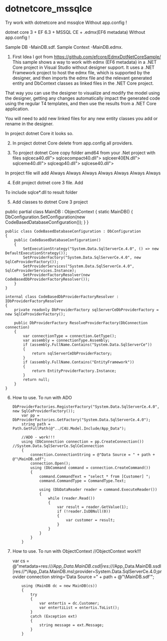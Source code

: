 # dotnetcore_mssqlce
Try work with dotnetcore and mssqlce Without  app.config !

dotnet core 3 + EF 6.3 + MSSQL CE  + .edmx(EF6 metadata)
Without  app.config !

Sample DB -MainDB.sdf.
Sample Context -MainDB.edmx.

1.	First Idea I got from https://github.com/efcore/EdmxDotNetCoreSample/ 
This sample shows a way to work with edmx (EF6 metadata) in a .NET Core project in Visual Studio without designer support.
It uses a .NET Framework project to host the edmx file, which is supported by the designer, and then imports the edmx file and the relevant generated entity and DbContext classes as linked files in the .NET Core project.

That way you can use the designer to visualize and modify the model using the designer, getting any changes automatically impact the generated code using the regular T4 templates, and then use the results from a .NET Core application.

You will need to add new linked files for any new entity classes you add or rename in the designer.

In project dotnet Core it looks so.
<ItemGroup>
		<EntityDeploy Include="..\4.8\C4U.Model\App_Data\MainDB.edmx" Link="App_Data\MainDB.edmx" />
		<Compile Include="..\4.8\C4U.Model\App_Data\Model6.cs" Link="App_Data\Model6.cs" />
	</ItemGroup>

2.	In project dotnet Core delete from app.config all providers.

3.	To project dotnet Core copy folder  amd64 from your .Net project
with files 
sqlceca40.dll">
sqlcecompact40.dll">
sqlceer40EN.dll">
sqlceme40.dll">
sqlceqp40.dll">
sqlcese40.dll">

In project file will add
<ItemGroup>
	  <Content Include="amd64\sqlceca40.dll">
	    <CopyToOutputDirectory>Always</CopyToOutputDirectory>
	  </Content>
	  <Content Include="amd64\sqlcecompact40.dll">
	    <CopyToOutputDirectory>Always</CopyToOutputDirectory>
	  </Content>
	  <Content Include="amd64\sqlceer40EN.dll">
	    <CopyToOutputDirectory>Always</CopyToOutputDirectory>
	  </Content>
	  <Content Include="amd64\sqlceme40.dll">
	    <CopyToOutputDirectory>Always</CopyToOutputDirectory>
	  </Content>
	  <Content Include="amd64\sqlceqp40.dll">
	    <CopyToOutputDirectory>Always</CopyToOutputDirectory>
	  </Content>
	  <Content Include="amd64\sqlcese40.dll">
	    <CopyToOutputDirectory>Always</CopyToOutputDirectory>
	  </Content>
	  <Content Include="App_Data\MainDB.sdf">
	    <CopyToOutputDirectory>Always</CopyToOutputDirectory>
	  </Content>
	</ItemGroup> 

4.	Edit project dotnet core 3 file. Add
<ItemGroup>
	<Folder Include="amd64\" />
</ItemGroup>
To include sqlce*.dll to result folder

5.	Add classes to dotnet Core 3 project

public partial class MainDB : ObjectContext
	{
		static MainDB()
		{
			DbConfiguration.SetConfiguration(new CodeBasedDatabaseConfiguration());
		}
	}

	public class CodeBasedDatabaseConfiguration : DbConfiguration
	{
		public CodeBasedDatabaseConfiguration()
		{
			SetExecutionStrategy("System.Data.SqlServerCe.4.0", () => new DefaultExecutionStrategy());
			SetProviderFactory("System.Data.SqlServerCe.4.0", new SqlCeProviderFactory());
			SetProviderServices("System.Data.SqlServerCe.4.0", SqlCeProviderServices.Instance);
			SetProviderFactoryResolver(new CodeBasedDbProviderFactoryResolver());
		}
	}

	internal class CodeBasedDbProviderFactoryResolver : IDbProviderFactoryResolver
	{
		private readonly DbProviderFactory sqlServerCeDbProviderFactory = new SqlCeProviderFactory();

		public DbProviderFactory ResolveProviderFactory(DbConnection connection)
		{
			var connectionType = connection.GetType();
			var assembly = connectionType.Assembly;
			if (assembly.FullName.Contains("System.Data.SqlServerCe"))
			{
				return sqlServerCeDbProviderFactory;
			}
			if (assembly.FullName.Contains("EntityFramework"))
			{
				return EntityProviderFactory.Instance;
			}
			return null;
		}
	}
  
6.	How to use. To run with ADO 

		DbProviderFactories.RegisterFactory("System.Data.SqlServerCe.4.0", new SqlCeProviderFactory());
			var pp = DbProviderFactories.GetFactory("System.Data.SqlServerCe.4.0");
			string path = Path.GetFullPath(@"../C4U.Model.Include/App_Data");

			//ADO - work!!!
			using (DbConnection connection = pp.CreateConnection())       //System.Data.SqlServerCe.SqlCeConnection
			{
				connection.ConnectionString = @"Data Source = " + path + @"\MainDB.sdf";
				connection.Open();
				using (DbCommand command = connection.CreateCommand())
				{
					command.CommandText = "select * from [Customer]	";
					command.CommandType = CommandType.Text;

					using (DbDataReader reader = command.ExecuteReader())
					{
						while (reader.Read())
						{
							var result = reader.GetValue(1);
							if (!reader.IsDBNull(0))
							{
								var customer = result;
							}
						}
					}
				}
			}


7.	How to use. To run with ObjectContext
//ObjectContext	   work!!!

	
	var cs = @"metadata=res://*/App_Data.MainDB.csdl|res://*/App_Data.MainDB.ssdl|res://*/App_Data.MainDB.msl;provider=System.Data.SqlServerCe.4.0;provider connection string='Data Source =" + path + @"\MainDB.sdf'";

			using (MainDB dc = new MainDB(cs))
			{
				try
				{
					var entertis = dc.Customer;
					var entertiList = entertis.ToList();
				}
				catch (Exception ext)
				{
					string message = ext.Message;
				}
			}
